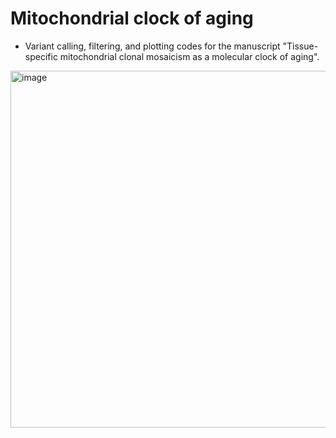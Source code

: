 # Mitochondrial clock of aging
- Variant calling, filtering, and plotting codes for the manuscript "Tissue-specific mitochondrial clonal mosaicism as a molecular clock of aging".


<img width="571" alt="image" src="https://github.com/xlilab/mitoclock/assets/7442902/c7c6fa6e-4645-42de-91bf-be169917be8d">



